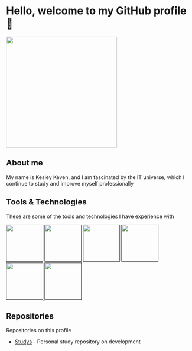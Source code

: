 # Hello, welcome to my GitHub profile 👋
<img width=300px height=300px src="https://images.fineartamerica.com/images/artworkimages/medium/3/kawaii-coffee-cup-funny-anime-caffeine-japanese-the-perfect-presents-transparent.png">

## About me
My name is Kesley Keven, and I am fascinated by the IT universe, which I continue to study and improve myself professionally

## Tools & Technologies
These are some of the tools and technologies I have experience with

<a href="">
  <img width=100px height=100px src="https://cdn.jsdelivr.net/gh/devicons/devicon/icons/python/python-original.svg"/>
</a>

<a href="">
   <img width=100px height=100px src="https://cdn.jsdelivr.net/gh/devicons/devicon/icons/javascript/javascript-original.svg"/>
</a>

<a href="">
  <img width=100px height=100px src="https://cdn.jsdelivr.net/gh/devicons/devicon/icons/html5/html5-original.svg"/>
</a>
    
<a href="">
  <img width=100px height=100px src="https://cdn.jsdelivr.net/gh/devicons/devicon/icons/git/git-original.svg"/>
</a>    
    
<a href="">
  <img width=100px height=100px src="https://cdn.jsdelivr.net/gh/devicons/devicon/icons/mysql/mysql-original.svg"/>
</a>

<a href="">
  <img width=100px height=100px src="https://cdn.jsdelivr.net/gh/devicons/devicon/icons/csharp/csharp-original.svg"/>
</a>     

## Repositories
Repositories on this profile
- [Studys](https://github.com/kesley-developer/studys) - Personal study repository on development 
  
<!--
**kesley-developer/kesley-developer** is a ✨ _special_ ✨ repository because its `README.md` (this file) appears on your GitHub profile.

Here are some ideas to get you started:

- 🔭 I’m currently working on ...
- 🌱 I’m currently learning ...
- 👯 I’m looking to collaborate on ...
- 🤔 I’m looking for help with ...
- 💬 Ask me about ...
- 📫 How to reach me: ...
- 😄 Pronouns: ...
- ⚡ Fun fact: ...
-->
